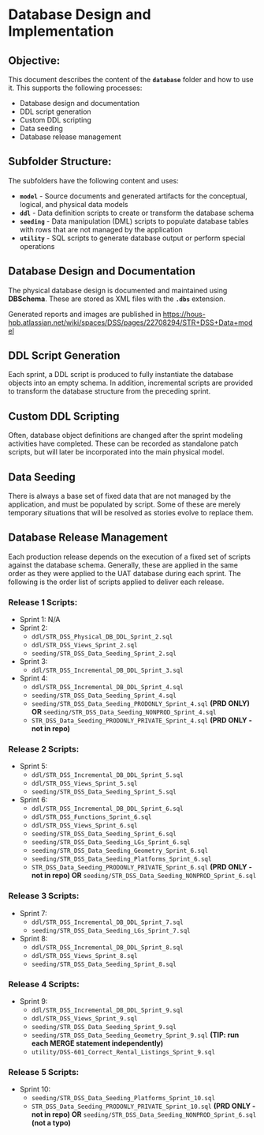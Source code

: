 # Database Design and Implementation

## Objective:
This document describes the content of the **`database`** folder and how to use it. This supports the following processes:
- Database design and documentation
- DDL script generation
- Custom DDL scripting
- Data seeding
- Database release management

## Subfolder Structure:
The subfolders have the following content and uses:
- **`model`** - Source documents and generated artifacts for the conceptual, logical, and physical data models
- **`ddl`** - Data definition scripts to create or transform the database schema
- **`seeding`** - Data manipulation (DML) scripts to populate database tables with rows that are not managed by the application
- **`utility`** - SQL scripts to generate database output or perform special operations

## Database Design and Documentation
The physical database design is documented and maintained using **DBSchema**. These are stored as XML files with the **`.dbs`** extension.

Generated reports and images are published in https://hous-hpb.atlassian.net/wiki/spaces/DSS/pages/22708294/STR+DSS+Data+model

## DDL Script Generation
Each sprint, a DDL script is produced to fully instantiate the database objects into an empty schema. In addition, incremental scripts are provided to transform the database structure from the preceding sprint.

## Custom DDL Scripting
Often, database object definitions are changed after the sprint modeling activities have completed. These can be recorded as standalone patch scripts, but will later be incorporated into the main physical model.

## Data Seeding
There is always a base set of fixed data that are not managed by the application, and must be populated by script. Some of these are merely temporary situations that will be resolved as stories evolve to replace them.

## Database Release Management
Each production release depends on the execution of a fixed set of scripts against the database schema. Generally, these are applied in the same order as they were applied to the UAT database during each sprint. The following is the order list of scripts applied to deliver each release.
### Release 1 Scripts:
- Sprint 1: N/A
- Sprint 2:
  - `ddl/STR_DSS_Physical_DB_DDL_Sprint_2.sql`
  - `ddl/STR_DSS_Views_Sprint_2.sql`
  - `seeding/STR_DSS_Data_Seeding_Sprint_2.sql`
- Sprint 3:
  - `ddl/STR_DSS_Incremental_DB_DDL_Sprint_3.sql`
- Sprint 4:
  - `ddl/STR_DSS_Incremental_DB_DDL_Sprint_4.sql`
  - `seeding/STR_DSS_Data_Seeding_Sprint_4.sql`
  - `seeding/STR_DSS_Data_Seeding_PRODONLY_Sprint_4.sql` **(PRD ONLY) OR** `seeding/STR_DSS_Data_Seeding_NONPROD_Sprint_4.sql`
  - `STR_DSS_Data_Seeding_PRODONLY_PRIVATE_Sprint_4.sql` **(PRD ONLY - not in repo)**
### Release 2 Scripts:
- Sprint 5:
  - `ddl/STR_DSS_Incremental_DB_DDL_Sprint_5.sql`
  - `ddl/STR_DSS_Views_Sprint_5.sql`
  - `seeding/STR_DSS_Data_Seeding_Sprint_5.sql`
- Sprint 6:
  - `ddl/STR_DSS_Incremental_DB_DDL_Sprint_6.sql`
  - `ddl/STR_DSS_Functions_Sprint_6.sql`
  - `ddl/STR_DSS_Views_Sprint_6.sql`
  - `seeding/STR_DSS_Data_Seeding_Sprint_6.sql`
  - `seeding/STR_DSS_Data_Seeding_LGs_Sprint_6.sql`
  - `seeding/STR_DSS_Data_Seeding_Geometry_Sprint_6.sql`
  - `seeding/STR_DSS_Data_Seeding_Platforms_Sprint_6.sql`
  - `STR_DSS_Data_Seeding_PRODONLY_PRIVATE_Sprint_6.sql` **(PRD ONLY - not in repo) OR** `seeding/STR_DSS_Data_Seeding_NONPROD_Sprint_6.sql`
### Release 3 Scripts:
- Sprint 7:
  - `ddl/STR_DSS_Incremental_DB_DDL_Sprint_7.sql`
  - `seeding/STR_DSS_Data_Seeding_LGs_Sprint_7.sql`
- Sprint 8:
  - `ddl/STR_DSS_Incremental_DB_DDL_Sprint_8.sql`
  - `ddl/STR_DSS_Views_Sprint_8.sql`
  - `seeding/STR_DSS_Data_Seeding_Sprint_8.sql`
### Release 4 Scripts:
- Sprint 9:
  - `ddl/STR_DSS_Incremental_DB_DDL_Sprint_9.sql`
  - `ddl/STR_DSS_Views_Sprint_9.sql`
  - `seeding/STR_DSS_Data_Seeding_Sprint_9.sql`
  - `seeding/STR_DSS_Data_Seeding_Geometry_Sprint_9.sql` **(TIP: run each MERGE statement independently)**
  - `utility/DSS-601_Correct_Rental_Listings_Sprint_9.sql`
### Release 5 Scripts:
- Sprint 10:
  - `seeding/STR_DSS_Data_Seeding_Platforms_Sprint_10.sql`
  - `STR_DSS_Data_Seeding_PRODONLY_PRIVATE_Sprint_10.sql` **(PRD ONLY - not in repo) OR** `seeding/STR_DSS_Data_Seeding_NONPROD_Sprint_6.sql` **(not a typo)**